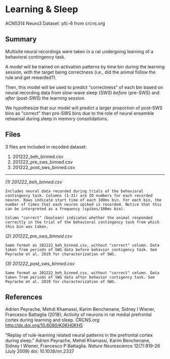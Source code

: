 # Learning & Sleep

ACN5314 Neuro3
Dataset: pfc-6 from crcns.org


## Summary

Multisite neural recordings were taken in a rat undergoing learning of a behavioral contingency task.

A model will be trained on activation patterns by time bin during the learning session, with the target being correctness (i.e., did the animal follow the rule and get rewarded?).

Then, this model will be used to predict "correctness" of each bin based on neural recording data from slow-wave sleep (SWS) *before* (pre-SWS) and *after* (post-SWS) the learning session.

We hypothesize that our model will predict a larger proportion of post-SWS bins as "correct" than pre-SWS bins due to the role of neural ensemble rehearsal during sleep in memory consolidations.


## Files

3 files are included in recoded dataset:
1. 201222_beh_binned.csv
2. 201222_pre_sws_binned.csv
3. 201222_post_sws_binned.csv


___

*(1) 201222_beh_binned.csv*

    Includes neural data recorded during trials of the behavioral contingency task. Columns (1-31) are ID numbers for each recorded neuron. Rows indicate start time of each 100ms bin. For each bin, the number of times that each neuron spiked is recorded. Notice that this can be interpreted as a frequency (spikes/100ms bin).

    Column "correct" (boolean) indicates whether the animal responded correctly in the trial of the behavioral contingency task from which this bin was taken.


*(2) 201222_pre_sws_binned.csv*

    Same format as 201222_beh_binned.csv, without "correct" column. Data taken from periods of SWS data before behavior contigency task. See Peyrache et al. 2019 for characterization of SWS.


*(3) 201222_post_sws_binned.csv*

    Same format as 201222_beh_binned.csv, without "correct" column. Data taken from periods of SWS data after behavior contigency task. See Peyrache et al. 2019 for characterization of SWS.
    

## References

Adrien Peyrache, Mehdi Khamassi, Karim Benchenane, Sidney I Wiener, Francesco Battaglia (2018); Activity of neurons in rat medial prefrontal cortex during learning and sleep. CRCNS.org http://dx.doi.org/10.6080/K0KH0KH5

"Replay of rule-learning related neural patterns in the prefrontal cortex during sleep." Adrien Peyrache, Mehdi Khamassi, Karim Benchenane, Sidney I Wiener, Francesco P Battaglia. *Nature Neuroscience* 12(7):919-26 (July 2009) doi: 10.1038/nn.2337